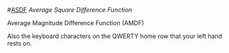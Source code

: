 #[ASDF](#ASDF)
*Average Square Difference Function*



Average Magnitude Difference Function (AMDF)

Also the keyboard characters on the QWERTY home row that your left hand rests on.


